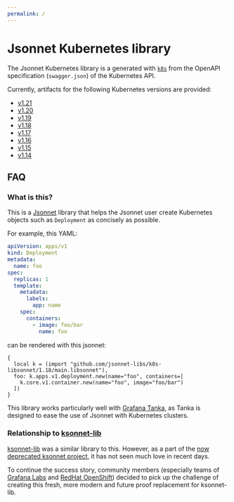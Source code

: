 ```yaml
---
permalink: /
---
```


# Jsonnet Kubernetes library

The Jsonnet Kubernetes library is a generated with
[`k8s`](https://github.com/jsonnet-libs/k8s) from the OpenAPI specification
(`swagger.json`) of the Kubernetes API.

Currently, artifacts for the following Kubernetes versions are provided:

- [v1.21](1.21/README.md)
- [v1.20](1.20/README.md)
- [v1.19](1.19/README.md)
- [v1.18](1.18/README.md)
- [v1.17](1.17/README.md)
- [v1.16](1.16/README.md)
- [v1.15](1.15/README.md)
- [v1.14](1.14/README.md)

## FAQ

### What is this?

This is a [Jsonnet](https://jsonnet.org) library that helps the Jsonnet user
create Kubernetes objects such as `Deployment` as concisely as possible.

For example, this YAML:

```yaml
apiVersion: apps/v1
kind: Deployment
metadata:
  name: foo
spec:
  replicas: 1
  template:
    metadata:
      labels:
        app: name
    spec:
      containers:
        - image: foo/bar
          name: foo
```

can be rendered with this jsonnet:

```jsonnet
{
  local k = (import "github.com/jsonnet-libs/k8s-libsonnet/1.18/main.libsonnet"),
  foo: k.apps.v1.deployment.new(name="foo", containers=[
    k.core.v1.container.new(name="foo", image="foo/bar")
  ])
}
```

This library works particularly well with [Grafana Tanka](https://tanka.dev), as Tanka is
designed to ease the use of Jsonnet with Kubernetes clusters.

### Relationship to [ksonnet-lib](https://github.com/ksonnet/ksonnet-lib)

[ksonnet-lib](https://github.com/ksonnet/ksonnet-lib) was a similar library to this. However,
as a part of the [now deprecated ksonnet project](https://github.com/ksonnet/ksonnet#ksonnet),
it has not seen much love in recent days.

To continue the success story, community members (especially teams of [Grafana
Labs](https://grafana.com) and [RedHat OpenShift](https://www.openshift.com/)) decided to
pick up the challenge of creating this fresh, more modern and future proof replacement for
ksonnet-lib.
